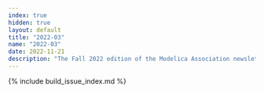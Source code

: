 ```yaml
---
index: true
hidden: true
layout: default
title: "2022-03"
name: "2022-03"
date: 2022-11-21
description: "The Fall 2022 edition of the Modelica Association newsletter"
---
```



{% include build_issue_index.md %}
